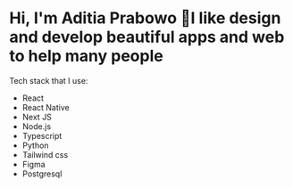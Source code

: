 # Hi, I'm Aditia Prabowo 👋I like design and develop beautiful apps and web to help many people
Tech stack that I use:
* React
* React Native
* Next JS
* Node.js
* Typescript
* Python
* Tailwind css
* Figma
* Postgresql
